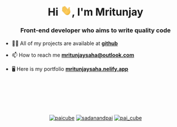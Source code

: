 <h1 align="center">Hi <img src="https://raw.githubusercontent.com/ABSphreak/ABSphreak/master/gifs/Hi.gif" width="30px">, I'm Mritunjay</h1>
<h3 align="center">Front-end developer who aims to write quality code</h3>

- 👨‍💻 All of my projects are available at **[github](https//github.com/mritunjaysaha)**

- 📫 How to reach me **mritunjaysaha@outlook.com**

- 🖥 Here is my portfolio **[mritunjaysaha.nelify.app](https://mritunjaysaha.netlify.app)**


<br/>
<br/>
<!--
<p align="center">
<a align="center" href="https://wakatime.com/@edd4a2b7-e277-4565-956e-848103e4bb9b"><img src="https://wakatime.com/badge/user/edd4a2b7-e277-4565-956e-848103e4bb9b.svg" alt="Total time coded since Jun 1 2020" /></a>
</p>
-->
<!--
<p align="center">
<a>
<img align="center" src="https://github-readme-stats.vercel.app/api/wakatime?username=mritunjay&layout=compact&theme=tokyonight&hide=glsl,python" alt="language stats"/>
</a> 
-->
<!--
<a>
<img align="center" src="https://github-readme-stats.vercel.app/api?username=mritunjaysaha&count_private=true&show_icons=true&theme=tokyonight" alt="github stats"/>
</a>
-->

</p>

<br/>
<br/>

<p align="center">
<a href="https://twitter.com/mritunjay__saha" target="blank"><img align="center" src="https://cdn.jsdelivr.net/npm/simple-icons@3.0.1/icons/twitter.svg" alt="paicube" height="20" width="20" /></a>
<a href="https://linkedin.com/in/mritunjaysaha" target="blank"><img align="center" src="https://cdn.jsdelivr.net/npm/simple-icons@3.0.1/icons/linkedin.svg" alt="sadanandpai" height="20" width="20" /></a>
<a href="https://instagram.com/mritunjay.codes" target="blank"><img align="center" src="https://cdn.jsdelivr.net/npm/simple-icons@3.0.1/icons/instagram.svg" alt="pai_cube" height="20" width="20" /></a>
</p>


<!--
**mritunjaysaha/mritunjaysaha** is a ✨ _special_ ✨ repository because its `README.md` (this file) appears on your GitHub profile.

Here are some ideas to get you started:

- 🔭 I’m currently working on ...
- 🌱 I’m currently learning ...
- 👯 I’m looking to collaborate on ...
- 🤔 I’m looking for help with ...
- 💬 Ask me about ...
- 📫 How to reach me: ...
- 😄 Pronouns: ...
- ⚡ Fun fact: ...
-->
